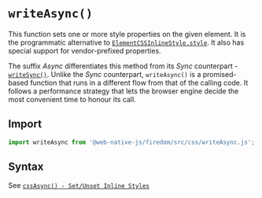 # `writeAsync()`
This function sets one or more style properties on the given element. It is the programmatic alternative to [`ElementCSSInlineStyle.style`](https://developer.mozilla.org/en-US/docs/Web/API/ElementCSSInlineStyle/style). It also has special support for vendor-prefixed properties.

The suffix *Async* differentiates this method from its *Sync* counterpart - [`writeSync()`](/firedom/api/css/writesync.md). Unlike the *Sync* counterpart, `writeAsync()` is a promised-based function that runs in a different flow from that of the calling code. It follows a performance strategy that lets the browser engine decide the most convenient time to honour its call.

## Import

```js
import writeAsync from '@web-native-js/firedom/src/css/writeAsync.js';
```

## Syntax
See [`cssAsync() - Set/Unset Inline Styles`](/firedom/api/css/cssasync.md#greater-than-set-unset-inline-styles)
